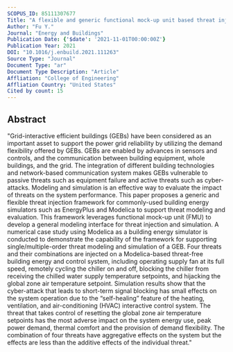 ```yaml
---
SCOPUS_ID: 85111307677
Title: "A flexible and generic functional mock-up unit based threat injection framework for grid-interactive efficient buildings: A case study in Modelica"
Author: "Fu Y."
Journal: "Energy and Buildings"
Publication Date: {'$date': '2021-11-01T00:00:00Z'}
Publication Year: 2021
DOI: "10.1016/j.enbuild.2021.111263"
Source Type: "Journal"
Document Type: "ar"
Document Type Description: "Article"
Affliation: "College of Engineering"
Affliation Country: "United States"
Cited by count: 15
---
```


## Abstract
"Grid-interactive efficient buildings (GEBs) have been considered as an important asset to support the power grid reliability by utilizing the demand flexibility offered by GEBs. GEBs are enabled by advances in sensors and controls, and the communication between building equipment, whole buildings, and the grid. The integration of different building technologies and network-based communication system makes GEBs vulnerable to passive threats such as equipment failure and active threats such as cyber-attacks. Modeling and simulation is an effective way to evaluate the impact of threats on the system performance. This paper proposes a generic and flexible threat injection framework for commonly-used building energy simulators such as EnergyPlus and Modelica to support threat modeling and evaluation. This framework leverages functional mock-up unit (FMU) to develop a general modeling interface for threat injection and simulation. A numerical case study using Modelica as a building energy simulator is conducted to demonstrate the capability of the framework for supporting single/multiple-order threat modeling and simulation of a GEB. Four threats and their combinations are injected on a Modelica-based threat-free building energy and control system, including operating supply fan at its full speed, remotely cycling the chiller on and off, blocking the chiller from receiving the chilled water supply temperature setpoints, and hijacking the global zone air temperature setpoint. Simulation results show that the cyber-attack that leads to short-term signal blocking has small effects on the system operation due to the “self-healing” feature of the heating, ventilation, and air-conditioning (HVAC) interactive control system. The threat that takes control of resetting the global zone air temperature setpoints has the most adverse impact on the system energy use, peak power demand, thermal comfort and the provision of demand flexibility. The combination of four threats have aggregative effects on the system but the effects are less than the additive effects of the individual threat."
